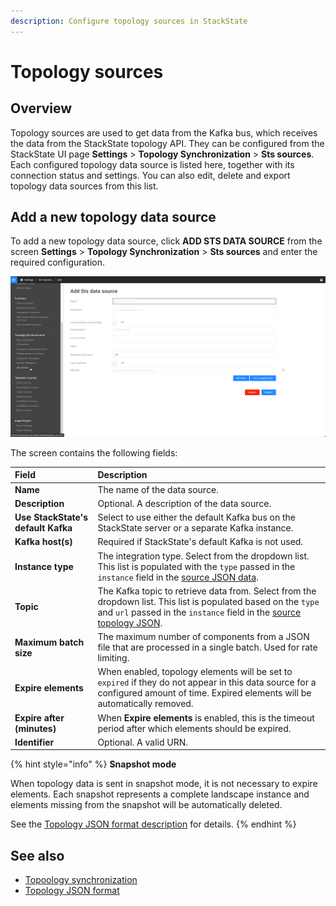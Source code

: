 ```yaml
---
description: Configure topology sources in StackState
---
```


# Topology sources

## Overview

Topology sources are used to get data from the Kafka bus, which receives the data from the StackState topology API. They can be configured from the StackState UI page **Settings** &gt; **Topology Synchronization** &gt; **Sts sources**. Each configured topology data source is listed here, together with its connection status and settings. You can also edit, delete and export topology data sources from this list.

## Add a new topology data source

To add a new topology data source, click **ADD STS DATA SOURCE** from the screen **Settings** &gt; **Topology Synchronization** &gt; **Sts sources** and enter the required configuration.

![ADD STS DATA SOURCE screen](../../.gitbook/assets/v43_add_sts_data_source.png)

The screen contains the following fields:

| Field | Description |
| :--- | :--- |
| **Name** | The name of the data source. |
| **Description** | Optional. A description of the data source. |
| **Use StackState's default Kafka** | Select to use either the default Kafka bus on the StackState server or a separate Kafka instance. |
| **Kafka host\(s\)** | Required if StackState's default Kafka is not used. |
| **Instance type** | The integration type. Select from the dropdown list. This list is populated with the `type` passed in the `instance` field in the [source JSON data](topology_synchronization.md#topology-json-format). |
| **Topic** | The Kafka topic to retrieve data from. Select from the dropdown list. This list is populated based on the `type` and `url` passed in the `instance` field in the [source topology JSON](topology_synchronization.md#topology-json-format). |
| **Maximum batch size** | The maximum number of components from a JSON file that are processed in a single batch. Used for rate limiting. |
| **Expire elements** | When enabled, topology elements will be set to `expired` if they do not appear in this data source for a configured amount of time. Expired elements will be automatically removed. |
| **Expire after \(minutes\)** | When **Expire elements** is enabled, this is the timeout period after which elements should be expired. |
| **Identifier** | Optional. A valid URN. |

{% hint style="info" %}
**Snapshot mode**

When topology data is sent in snapshot mode, it is not necessary to expire elements. Each snapshot represents a complete landscape instance and elements missing from the snapshot will be automatically deleted.

See the [Topology JSON format description](topology_synchronization.md#topology-json-format) for details.
{% endhint %}

## See also

* [Topoology synchronization](topology_synchronization.md)
* [Topology JSON format](topology_synchronization.md#topology-json-format)

